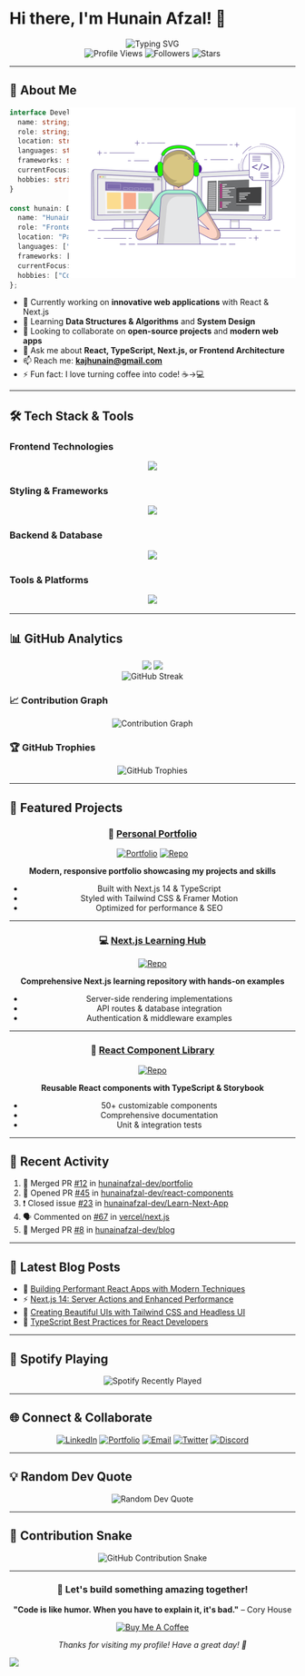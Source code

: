 # Hi there, I'm Hunain Afzal! 👋

<div align="center">
  <img src="https://readme-typing-svg.demolab.com?font=Fira+Code&size=28&duration=3000&pause=1000&color=00D9FF&center=true&vCenter=true&multiline=true&width=800&height=100&lines=Frontend+Developer+%7C+React+Specialist;Building+Exceptional+Web+Experiences;TypeScript+%E2%9C%A8+Next.js+%E2%9C%A8+Tailwind+CSS" alt="Typing SVG" />
</div>

<div align="center">
  <img src="https://komarev.com/ghpvc/?username=hunainafzal-dev&style=for-the-badge&color=00d9ff" alt="Profile Views" />
  <img src="https://img.shields.io/github/followers/hunainafzal-dev?style=for-the-badge&color=00d9ff" alt="Followers" />
  <img src="https://img.shields.io/github/stars/hunainafzal-dev?style=for-the-badge&color=00d9ff" alt="Stars" />
</div>

---

## 🚀 About Me

<img align="right" alt="Coding GIF" width="400" src="https://raw.githubusercontent.com/devSouvik/devSouvik/master/gif3.gif" />

```typescript
interface Developer {
  name: string;
  role: string;
  location: string;
  languages: string[];
  frameworks: string[];
  currentFocus: string[];
  hobbies: string[];
}

const hunain: Developer = {
  name: "Hunain Afzal",
  role: "Frontend Developer",
  location: "Pakistan 🇵🇰",
  languages: ["TypeScript", "JavaScript", "HTML5", "CSS3"],
  frameworks: ["React", "Next.js", "Angular", "Tailwind CSS"],
  currentFocus: ["DSA", "System Design", "Performance Optimization"],
  hobbies: ["Coding", "Learning", "Open Source", "Tech Blogging"]
};
```

- 🔭 Currently working on **innovative web applications** with React & Next.js
- 🌱 Learning **Data Structures & Algorithms** and **System Design**
- 👯 Looking to collaborate on **open-source projects** and **modern web apps**
- 💬 Ask me about **React, TypeScript, Next.js, or Frontend Architecture**
- 📫 Reach me: **kajhunain@gmail.com**
- ⚡ Fun fact: I love turning coffee into code! ☕→💻

---

## 🛠️ Tech Stack & Tools

### Frontend Technologies
<p align="center">
  <img src="https://skillicons.dev/icons?i=html,css,js,ts,react,nextjs,angular,vue" />
</p>

### Styling & Frameworks
<p align="center">
  <img src="https://skillicons.dev/icons?i=tailwind,bootstrap,sass,styled-components" />
</p>

### Backend & Database
<p align="center">
  <img src="https://skillicons.dev/icons?i=nodejs,express,mongodb,mysql,firebase,supabase" />
</p>

### Tools & Platforms
<p align="center">
  <img src="https://skillicons.dev/icons?i=git,github,vscode,figma,vercel,netlify,docker,aws" />
</p>

---

## 📊 GitHub Analytics

<div align="center">
  <img height="180em" src="https://github-readme-stats.vercel.app/api?username=hunainafzal-dev&show_icons=true&theme=tokyonight&include_all_commits=true&count_private=true&hide_border=true&bg_color=0D1117&title_color=00D9FF&text_color=C9D1D9&icon_color=00D9FF"/>
  <img height="180em" src="https://github-readme-stats.vercel.app/api/top-langs/?username=hunainafzal-dev&layout=compact&langs_count=8&theme=tokyonight&hide_border=true&bg_color=0D1117&title_color=00D9FF&text_color=C9D1D9"/>
</div>

<div align="center">
  <img src="https://github-readme-streak-stats.herokuapp.com/?user=hunainafzal-dev&theme=tokyonight&hide_border=true&background=0D1117&stroke=00D9FF&ring=00D9FF&fire=FF6B6B&currStreakLabel=00D9FF" alt="GitHub Streak" />
</div>

### 📈 Contribution Graph
<div align="center">
  <img src="https://github-readme-activity-graph.vercel.app/graph?username=hunainafzal-dev&theme=tokyo-night&hide_border=true&bg_color=0D1117&color=00D9FF&line=00D9FF&point=FF6B6B" alt="Contribution Graph" />
</div>

### 🏆 GitHub Trophies
<div align="center">
  <img src="https://github-profile-trophy.vercel.app/?username=hunainafzal-dev&theme=tokyonight&no-frame=true&no-bg=true&margin-w=4&column=4" alt="GitHub Trophies" />
</div>

---

## 🎯 Featured Projects

<div align="center">

### 🌟 [Personal Portfolio](https://hunains-portfolio.vercel.app/)
[![Portfolio](https://img.shields.io/badge/Live_Demo-00D9FF?style=for-the-badge&logo=vercel&logoColor=white)](https://hunains-portfolio.vercel.app/)
[![Repo](https://img.shields.io/badge/Repository-181717?style=for-the-badge&logo=github&logoColor=white)](https://github.com/hunainafzal-dev/portfolio)

**Modern, responsive portfolio showcasing my projects and skills**
- Built with Next.js 14 & TypeScript
- Styled with Tailwind CSS & Framer Motion
- Optimized for performance & SEO

---

### 💻 [Next.js Learning Hub](https://github.com/hunainafzal-dev/Learn-Next-App)
[![Repo](https://img.shields.io/badge/Repository-181717?style=for-the-badge&logo=github&logoColor=white)](https://github.com/hunainafzal-dev/Learn-Next-App)

**Comprehensive Next.js learning repository with hands-on examples**
- Server-side rendering implementations
- API routes & database integration
- Authentication & middleware examples

---

### 🚀 [React Component Library](https://github.com/hunainafzal-dev/react-components)
[![Repo](https://img.shields.io/badge/Repository-181717?style=for-the-badge&logo=github&logoColor=white)](https://github.com/hunainafzal-dev/react-components)

**Reusable React components with TypeScript & Storybook**
- 50+ customizable components
- Comprehensive documentation
- Unit & integration tests

</div>

---

## 📅 Recent Activity

<!--START_SECTION:activity-->
1. 🎉 Merged PR [#12](https://github.com/hunainafzal-dev/portfolio/pull/12) in [hunainafzal-dev/portfolio](https://github.com/hunainafzal-dev/portfolio)
2. 💪 Opened PR [#45](https://github.com/hunainafzal-dev/react-components/pull/45) in [hunainafzal-dev/react-components](https://github.com/hunainafzal-dev/react-components)
3. ❗️ Closed issue [#23](https://github.com/hunainafzal-dev/Learn-Next-App/issues/23) in [hunainafzal-dev/Learn-Next-App](https://github.com/hunainafzal-dev/Learn-Next-App)
4. 🗣 Commented on [#67](https://github.com/vercel/next.js/issues/67) in [vercel/next.js](https://github.com/vercel/next.js)
5. 🎉 Merged PR [#8](https://github.com/hunainafzal-dev/blog/pull/8) in [hunainafzal-dev/blog](https://github.com/hunainafzal-dev/blog)
<!--END_SECTION:activity-->

---

## 📝 Latest Blog Posts

<!-- BLOG-POST-LIST:START -->
- 🚀 [Building Performant React Apps with Modern Techniques](https://hunainafzal.dev/blog/performant-react-apps)
- ⚡ [Next.js 14: Server Actions and Enhanced Performance](https://hunainafzal.dev/blog/nextjs-14-features)
- 🎨 [Creating Beautiful UIs with Tailwind CSS and Headless UI](https://hunainafzal.dev/blog/tailwind-headless-ui)
- 🔧 [TypeScript Best Practices for React Developers](https://hunainafzal.dev/blog/typescript-react-best-practices)
<!-- BLOG-POST-LIST:END -->

---

## 🎵 Spotify Playing
<div align="center">
  <img src="https://spotify-recently-played-readme.vercel.app/api?user=hunainafzal&count=1&unique=true" alt="Spotify Recently Played" />
</div>

---

## 🌐 Connect & Collaborate

<div align="center">
  
[![LinkedIn](https://img.shields.io/badge/LinkedIn-0A66C2?style=for-the-badge&logo=linkedin&logoColor=white)](https://linkedin.com/in/hunain-arain-a7945b2b8)
[![Portfolio](https://img.shields.io/badge/Portfolio-000000?style=for-the-badge&logo=About.me&logoColor=white)](https://hunains-portfolio.vercel.app/)
[![Email](https://img.shields.io/badge/Email-EA4335?style=for-the-badge&logo=gmail&logoColor=white)](mailto:kajhunain@gmail.com)
[![Twitter](https://img.shields.io/badge/Twitter-1DA1F2?style=for-the-badge&logo=twitter&logoColor=white)](https://twitter.com/hunainafzal_dev)
[![Discord](https://img.shields.io/badge/Discord-5865F2?style=for-the-badge&logo=discord&logoColor=white)](https://discord.gg/hunainafzal)

</div>

---

## 💡 Random Dev Quote
<div align="center">
  <img src="https://quotes-github-readme.vercel.app/api?type=horizontal&theme=tokyonight" alt="Random Dev Quote" />
</div>

---

## 🐍 Contribution Snake
<div align="center">
  <img src="https://raw.githubusercontent.com/hunainafzal-dev/hunainafzal-dev/output/github-contribution-grid-snake-dark.svg" alt="GitHub Contribution Snake" />
</div>

---

<div align="center">
  
### 🚀 Let's build something amazing together!

**"Code is like humor. When you have to explain it, it's bad."** – Cory House

[![Buy Me A Coffee](https://img.shields.io/badge/Buy_Me_A_Coffee-FFDD00?style=for-the-badge&logo=buy-me-a-coffee&logoColor=black)](https://www.buymeacoffee.com/hunainafzal)

*Thanks for visiting my profile! Have a great day! 🌟*

</div>

<!-- Invisible stats for more engagement -->
<img src="https://raw.githubusercontent.com/hunainafzal-dev/hunainafzal-dev/main/assets/bottom_header.svg" />
